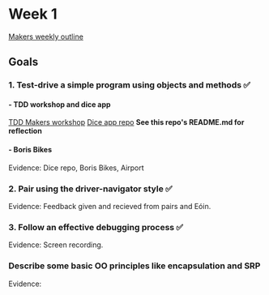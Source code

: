 # Week 1
[Makers weekly outline](https://github.com/makersacademy/course/blob/master/week_outlines.md/)

## Goals

### 1. Test-drive a simple program using objects and methods ✅

#### - TDD workshop and dice app
[TDD Makers workshop](https://github.com/makersacademy/course/blob/master/week_outlines.md/)
[Dice app repo](https://github.com/hannahdesmond/diceapp) **See this repo's README.md for reflection**





#### - Boris Bikes


Evidence: Dice repo, Boris Bikes, Airport

### 2. Pair using the driver-navigator style ✅

Evidence: Feedback given and recieved from pairs and Eóin.

### 3. Follow an effective debugging process ✅

Evidence: Screen recording. 

### Describe some basic OO principles like encapsulation and SRP

Evidence: 
